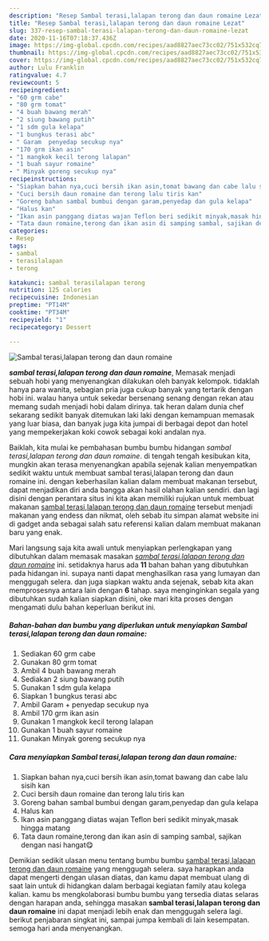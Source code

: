 ```yaml
---
description: "Resep Sambal terasi,lalapan terong dan daun romaine Lezat"
title: "Resep Sambal terasi,lalapan terong dan daun romaine Lezat"
slug: 337-resep-sambal-terasi-lalapan-terong-dan-daun-romaine-lezat
date: 2020-11-16T07:18:37.436Z
image: https://img-global.cpcdn.com/recipes/aad8827aec73cc02/751x532cq70/sambal-terasilalapan-terong-dan-daun-romaine-foto-resep-utama.jpg
thumbnail: https://img-global.cpcdn.com/recipes/aad8827aec73cc02/751x532cq70/sambal-terasilalapan-terong-dan-daun-romaine-foto-resep-utama.jpg
cover: https://img-global.cpcdn.com/recipes/aad8827aec73cc02/751x532cq70/sambal-terasilalapan-terong-dan-daun-romaine-foto-resep-utama.jpg
author: Lulu Franklin
ratingvalue: 4.7
reviewcount: 5
recipeingredient:
- "60 grm cabe"
- "80 grm tomat"
- "4 buah bawang merah"
- "2 siung bawang putih"
- "1 sdm gula kelapa"
- "1 bungkus terasi abc"
- " Garam  penyedap secukup nya"
- "170 grm ikan asin"
- "1 mangkok kecil terong lalapan"
- "1 buah sayur romaine"
- " Minyak goreng secukup nya"
recipeinstructions:
- "Siapkan bahan nya,cuci bersih ikan asin,tomat bawang dan cabe lalu sisih kan"
- "Cuci bersih daun romaine dan terong lalu tiris kan"
- "Goreng bahan sambal bumbui dengan garam,penyedap dan gula kelapa"
- "Halus kan"
- "Ikan asin panggang diatas wajan Teflon beri sedikit minyak,masak hingga matang"
- "Tata daun romaine,terong dan ikan asin di samping sambal, sajikan dengan nasi hangat😋"
categories:
- Resep
tags:
- sambal
- terasilalapan
- terong

katakunci: sambal terasilalapan terong 
nutrition: 125 calories
recipecuisine: Indonesian
preptime: "PT14M"
cooktime: "PT34M"
recipeyield: "1"
recipecategory: Dessert

---
```



![Sambal terasi,lalapan terong dan daun romaine](https://img-global.cpcdn.com/recipes/aad8827aec73cc02/751x532cq70/sambal-terasilalapan-terong-dan-daun-romaine-foto-resep-utama.jpg)

<b><i>sambal terasi,lalapan terong dan daun romaine</i></b>, Memasak menjadi sebuah hobi yang menyenangkan dilakukan oleh banyak kelompok. tidaklah hanya para wanita, sebagian pria juga cukup banyak yang tertarik dengan hobi ini. walau hanya untuk sekedar bersenang senang dengan rekan atau memang sudah menjadi hobi dalam dirinya. tak heran dalam dunia chef sekarang sedikit banyak ditemukan laki laki dengan kemampuan memasak yang luar biasa, dan banyak juga kita jumpai di berbagai depot dan hotel yang mempekerjakan koki cowok sebagai koki andalan nya.

Baiklah, kita mulai ke pembahasan bumbu bumbu hidangan <i>sambal terasi,lalapan terong dan daun romaine</i>. di tengah tengah kesibukan kita, mungkin akan terasa menyenangkan apabila sejenak kalian menyempatkan sedikit waktu untuk membuat sambal terasi,lalapan terong dan daun romaine ini. dengan keberhasilan kalian dalam membuat makanan tersebut, dapat menjadikan diri anda bangga akan hasil olahan kalian sendiri. dan lagi disini dengan perantara situs ini kita akan memiliki rujukan untuk membuat makanan <u>sambal terasi,lalapan terong dan daun romaine</u> tersebut menjadi makanan yang endess dan nikmat, oleh sebab itu simpan alamat website ini di gadget anda sebagai salah satu referensi kalian dalam membuat makanan baru yang enak.




Mari langsung saja kita awali untuk menyiapkan perlengkapan yang dibutuhkan dalam memasak masakan <u><i>sambal terasi,lalapan terong dan daun romaine</i></u> ini. setidaknya harus ada <b>11</b> bahan bahan yang dibutuhkan pada hidangan ini. supaya nanti dapat menghasilkan rasa yang lumayan dan menggugah selera. dan juga siapkan waktu anda sejenak, sebab kita akan memprosesnya antara lain dengan <b>6</b> tahap. saya menginginkan segala yang dibutuhkan sudah kalian siapkan disini, oke mari kita proses dengan mengamati dulu bahan keperluan berikut ini.

<!--inarticleads1-->

##### Bahan-bahan dan bumbu yang diperlukan untuk menyiapkan Sambal terasi,lalapan terong dan daun romaine:

1. Sediakan 60 grm cabe
1. Gunakan 80 grm tomat
1. Ambil 4 buah bawang merah
1. Sediakan 2 siung bawang putih
1. Gunakan 1 sdm gula kelapa
1. Siapkan 1 bungkus terasi abc
1. Ambil  Garam + penyedap secukup nya
1. Ambil 170 grm ikan asin
1. Gunakan 1 mangkok kecil terong lalapan
1. Gunakan 1 buah sayur romaine
1. Gunakan  Minyak goreng secukup nya




<!--inarticleads2-->

##### Cara menyiapkan Sambal terasi,lalapan terong dan daun romaine:

1. Siapkan bahan nya,cuci bersih ikan asin,tomat bawang dan cabe lalu sisih kan
1. Cuci bersih daun romaine dan terong lalu tiris kan
1. Goreng bahan sambal bumbui dengan garam,penyedap dan gula kelapa
1. Halus kan
1. Ikan asin panggang diatas wajan Teflon beri sedikit minyak,masak hingga matang
1. Tata daun romaine,terong dan ikan asin di samping sambal, sajikan dengan nasi hangat😋




Demikian sedikit ulasan menu tentang bumbu bumbu <u>sambal terasi,lalapan terong dan daun romaine</u> yang menggugah selera. saya harapkan anda dapat mengerti dengan ulasan diatas, dan kamu dapat membuat ulang di saat lain untuk di hidangkan dalam berbagai kegiatan family atau kolega kalian. kamu bs mengkolaborasi bumbu bumbu yang tersedia diatas selaras dengan harapan anda, sehingga masakan <b>sambal terasi,lalapan terong dan daun romaine</b> ini dapat menjadi lebih enak dan menggugah selera lagi. berikut penjabaran singkat ini, sampai jumpa kembali di lain kesempatan. semoga hari anda menyenangkan.
